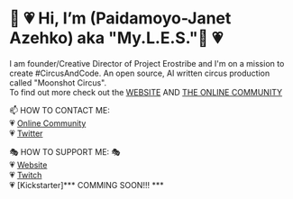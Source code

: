  <h1>👋 💗 Hi, I’m (Paidamoyo-Janet Azehko) aka "My.L.E.S."👋 💗</h1>
 
 I am founder/Creative Director of Project Erostribe and I'm on a mission to create #CircusAndCode.  An open source, AI written circus production called "Moonshot Circus". 
 <br>
 To find out more check out the [WEBSITE](https://www.circusandcode.com) AND [THE ONLINE COMMUNITY](https://circusandcode.disciplemedia.com)
 

  📫 HOW TO CONTACT ME: <br>
  :heartpulse: [Online Community](https://circusandcode.disciplemedia.com) <br>
  :heartpulse: [Twitter](www.twitter.com/CircusAndCode) <br>
  
  :performing_arts: HOW TO SUPPORT ME: :performing_arts:<br>
  :heartpulse: [Website](https://www.PaidamoyoJanetAzehko.com.com)<br>
  :heartpulse: [Twitch](https://www.twitch.com/circusandcode) <br>
  :heartpulse: [Kickstarter]*** COMMING SOON!!! *** <br>
  


<!---
ProjectErostribe/ProjectErostribe is a ✨ special ✨ repository because its `README.md` (this file) appears on your GitHub profile.
You can click the Preview link to take a look at your changes.
--->
